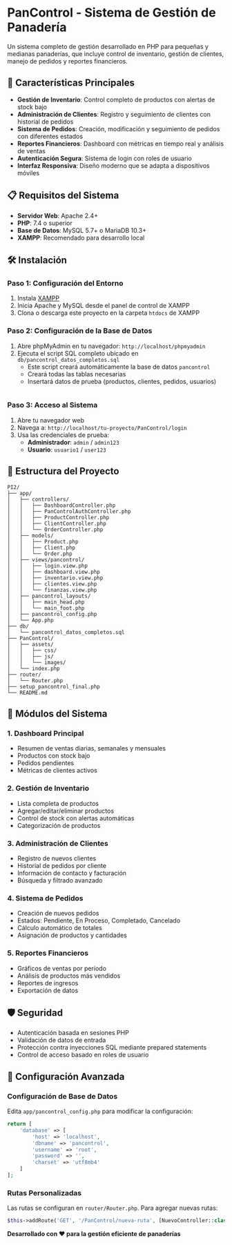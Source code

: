 # PanControl - Sistema de Gestión de Panadería

Un sistema completo de gestión desarrollado en PHP para pequeñas y medianas panaderías, que incluye control de inventario, gestión de clientes, manejo de pedidos y reportes financieros.

## 🚀 Características Principales

- **Gestión de Inventario**: Control completo de productos con alertas de stock bajo
- **Administración de Clientes**: Registro y seguimiento de clientes con historial de pedidos
- **Sistema de Pedidos**: Creación, modificación y seguimiento de pedidos con diferentes estados
- **Reportes Financieros**: Dashboard con métricas en tiempo real y análisis de ventas
- **Autenticación Segura**: Sistema de login con roles de usuario
- **Interfaz Responsiva**: Diseño moderno que se adapta a dispositivos móviles

## 📋 Requisitos del Sistema

- **Servidor Web**: Apache 2.4+
- **PHP**: 7.4 o superior
- **Base de Datos**: MySQL 5.7+ o MariaDB 10.3+
- **XAMPP**: Recomendado para desarrollo local

## 🛠️ Instalación

### Paso 1: Configuración del Entorno

1. Instala [XAMPP](https://www.apachefriends.org/download.html)
2. Inicia Apache y MySQL desde el panel de control de XAMPP
3. Clona o descarga este proyecto en la carpeta `htdocs` de XAMPP

### Paso 2: Configuración de la Base de Datos

1. Abre phpMyAdmin en tu navegador: `http://localhost/phpmyadmin`
2. Ejecuta el script SQL completo ubicado en `db/pancontrol_datos_completos.sql`
   - Este script creará automáticamente la base de datos `pancontrol`
   - Creará todas las tablas necesarias
   - Insertará datos de prueba (productos, clientes, pedidos, usuarios)
   ```

### Paso 3: Acceso al Sistema

1. Abre tu navegador web
2. Navega a: `http://localhost/tu-proyecto/PanControl/login`
3. Usa las credenciales de prueba:
   - **Administrador**: `admin` / `admin123`
   - **Usuario**: `usuario1` / `user123`

## 📁 Estructura del Proyecto

```
PI2/
├── app/
│   ├── controllers/
│   │   ├── DashboardController.php
│   │   ├── PanControlAuthController.php
│   │   ├── ProductController.php
│   │   ├── ClientController.php
│   │   └── OrderController.php
│   ├── models/
│   │   ├── Product.php
│   │   ├── Client.php
│   │   └── Order.php
│   ├── views/pancontrol/
│   │   ├── login.view.php
│   │   ├── dashboard.view.php
│   │   ├── inventario.view.php
│   │   ├── clientes.view.php
│   │   └── finanzas.view.php
│   ├── pancontrol_layouts/
│   │   ├── main_head.php
│   │   └── main_foot.php
│   ├── pancontrol_config.php
│   └── App.php
├── db/
│   └── pancontrol_datos_completos.sql
├── PanControl/
│   ├── assets/
│   │   ├── css/
│   │   ├── js/
│   │   └── images/
│   └── index.php
├── router/
│   └── Router.php
├── setup_pancontrol_final.php
└── README.md
```

## 🎯 Módulos del Sistema

### 1. Dashboard Principal
- Resumen de ventas diarias, semanales y mensuales
- Productos con stock bajo
- Pedidos pendientes
- Métricas de clientes activos

### 2. Gestión de Inventario
- Lista completa de productos
- Agregar/editar/eliminar productos
- Control de stock con alertas automáticas
- Categorización de productos

### 3. Administración de Clientes
- Registro de nuevos clientes
- Historial de pedidos por cliente
- Información de contacto y facturación
- Búsqueda y filtrado avanzado

### 4. Sistema de Pedidos
- Creación de nuevos pedidos
- Estados: Pendiente, En Proceso, Completado, Cancelado
- Cálculo automático de totales
- Asignación de productos y cantidades

### 5. Reportes Financieros
- Gráficos de ventas por período
- Análisis de productos más vendidos
- Reportes de ingresos
- Exportación de datos



## 🛡️ Seguridad

- Autenticación basada en sesiones PHP
- Validación de datos de entrada
- Protección contra inyecciones SQL mediante prepared statements
- Control de acceso basado en roles de usuario

## 🔧 Configuración Avanzada

### Configuración de Base de Datos

Edita `app/pancontrol_config.php` para modificar la configuración:

```php
return [
    'database' => [
        'host' => 'localhost',
        'dbname' => 'pancontrol',
        'username' => 'root',
        'password' => '',
        'charset' => 'utf8mb4'
    ]
];
```

### Rutas Personalizadas

Las rutas se configuran en `router/Router.php`. Para agregar nuevas rutas:

```php
$this->addRoute('GET', '/PanControl/nueva-ruta', [NuevoController::class, 'metodo']);
```


**Desarrollado con ❤️ para la gestión eficiente de panaderías**
